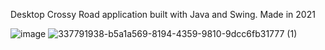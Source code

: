 Desktop Crossy Road application built with Java and Swing. Made in 2021  

![image](https://github.com/AnjananT/Crossy-Road-Java/assets/144964837/6c1ae6c7-b7ea-4ee6-9172-759d83cfcccb)
![337791938-b5a1a569-8194-4359-9810-9dcc6fb31777 (1)](https://github.com/AnjananT/Crossy-Road-Java/assets/144964837/5544ab56-807b-440d-9e40-615837621cf0)


